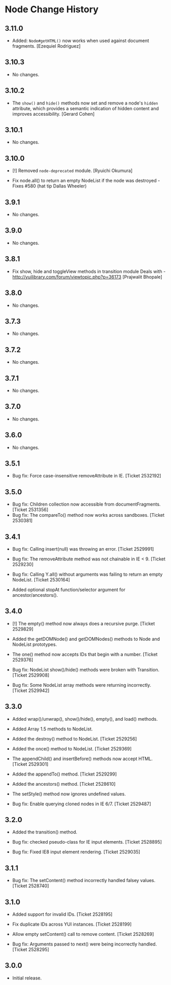 Node Change History
===================

3.11.0
------

* Added: `Node#getHTML()` now works when used against document fragments. [Ezequiel Rodriguez]

3.10.3
------

* No changes.

3.10.2
------

* The `show()` and `hide()` methods now set and remove a node's `hidden`
  attribute, which provides a semantic indication of hidden content and improves
  accessibility. [Gerard Cohen]

3.10.1
------

* No changes.

3.10.0
------

* [!] Removed `node-deprecated` module. [Ryuichi Okumura]

* Fix node.all() to return an empty NodeList if the node was destroyed - Fixes #580 (hat tip Dallas Wheeler)

3.9.1
-----

* No changes.

3.9.0
-----

* No changes.

3.8.1
-----

* Fix show, hide and toggleView methods in transition module Deals with - http://yuilibrary.com/forum/viewtopic.php?p=36173 [Prajwalit Bhopale]

3.8.0
-----

  * No changes.

3.7.3
-----

* No changes.

3.7.2
-----

* No changes.

3.7.1
-----

* No changes.

3.7.0
-----

* No changes.

3.6.0
-----
  * No changes.

3.5.1
-----
  * Bug fix: Force case-insensitive removeAttribute in IE. [Ticket 2532192]

3.5.0
-----

  * Bug fix: Children collection now accessible from documentFragments. [Ticket 2531356]
  * Bug fix: The compareTo() method now works across sandboxes. [Ticket 2530381]


3.4.1
-----

  * Bug fix: Calling insert(null) was throwing an error. [Ticket 2529991]

  * Bug fix: The removeAttribute method was not chainable in IE < 9.
    [Ticket 2529230]

  * Bug fix: Calling Y.all() without arguments was failing to return an empty
    NodeList. [Ticket 2530164]

  * Added optional stopAt function/selector argument for ancestor/ancestors().


3.4.0
-----

  * [!] The empty() method now always does a recursive purge. [Ticket 2529829]

  * Added the getDOMNode() and getDOMNodes() methods to Node and NodeList
    prototypes.

  * The one() method now accepts IDs that begin with a number. [Ticket 2529376]

  * Bug fix: NodeList show()/hide() methods were broken with Transition.
    [Ticket 2529908]

  * Bug fix: Some NodeList array methods were returning incorrectly.
    [Ticket 2529942]


3.3.0
-----

  * Added wrap()/unwrap(), show()/hide(), empty(), and load() methods.

  * Added Array 1.5 methods to NodeList.

  * Added the destroy() method to NodeList. [Ticket 2529256]

  * Added the once() method to NodeList. [Ticket 2529369]

  * The appendChild() and insertBefore() methods now accept HTML.
    [Ticket 2529301]

  * Added the appendTo() method. [Ticket 2529299]

  * Added the ancestors() method. [Ticket 2528610]

  * The setStyle() method now ignores undefined values.

  * Bug fix: Enable querying cloned nodes in IE 6/7. [Ticket 2529487]


3.2.0
-----

  * Added the transition() method.

  * Bug fix: checked pseudo-class for IE input elements. [Ticket 2528895]

  * Bug fix: Fixed IE8 input element rendering. [Ticket 2529035]


3.1.1
-----

  * Bug fix: The setContent() method incorrectly handled falsey values.
    [Ticket 2528740]


3.1.0
-----

  * Added support for invalid IDs. [Ticket 2528195]

  * Fix duplicate IDs across YUI instances. [Ticket 2528199]

  * Allow empty setContent() call to remove content. [Ticket 2528269]

  * Bug fix: Arguments passed to next() were being incorrectly handled.
    [Ticket 2528295]


3.0.0
-----

  * Initial release.
